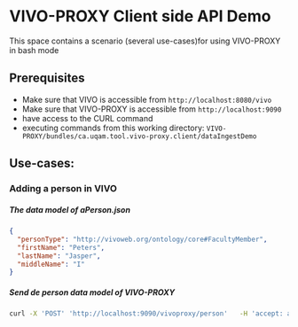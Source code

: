# VIVO-PROXY Client side API Demo

This space contains a scenario (several use-cases)for using VIVO-PROXY in bash mode


## Prerequisites

- Make sure that VIVO is accessible from `http://localhost:8080/vivo`
- Make sure that VIVO-PROXY is accessible from `http://localhost:9090`
- have access to the CURL command
- executing commands from this working directory: `VIVO-PROXY/bundles/ca.uqam.tool.vivo-proxy.client/dataIngestDemo`


## Use-cases:

### Adding a person in VIVO

##### The data model of aPerson.json

```json
{
  "personType": "http://vivoweb.org/ontology/core#FacultyMember",
  "firstName": "Peters",
  "lastName": "Jasper",
  "middleName": "I"
}
```

##### Send de person data model of VIVO-PROXY

```bash
curl -X 'POST' 'http://localhost:9090/vivoproxy/person'   -H 'accept: application/json'   -H 'Content-Type: application/json' -d @aPerson.json 
```